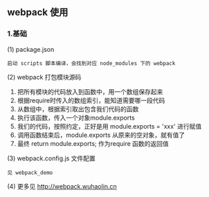 ## webpack 使用

### 1.基础

(1) package.json    

`启动 scripts 脚本编译，会找到对应 node_modules 下的 webpack`   

(2) webpack 打包模块源码   

1. 把所有模块的代码放入到函数中，用一个数组保存起来
2. 根据require时传入的数组索引，能知道需要哪一段代码
3. 从数组中，根据索引取出包含我们代码的函数
4. 执行该函数，传入一个对象module.exports
5. 我们的代码，按照约定，正好是用 module.exports = 'xxx' 进行赋值
6. 调用函数结束后，module.exports 从原来的空对象，就有值了
7. 最终 return module.exports; 作为require 函数的返回值    

(3) webpack.config.js 文件配置   
   
`见 webpack_demo`   

(4) 更多见 <http://webpack.wuhaolin.cn>


